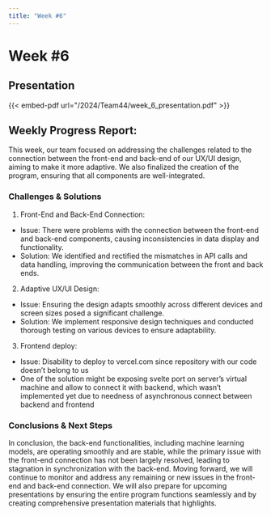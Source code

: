 ```yaml
---
title: "Week #6"
---
```


# Week #6

## Presentation

{{< embed-pdf url="/2024/Team44/week_6_presentation.pdf" >}}

## Weekly Progress Report:

This week, our team focused on addressing the challenges related to the connection between the front-end and back-end of our UX/UI design, aiming to make it more adaptive. We also finalized the creation of the program, ensuring that all components are well-integrated.

### Challenges & Solutions

1. Front-End and Back-End Connection:
- Issue: There were problems with the connection between the front-end and back-end components, causing inconsistencies in data display and functionality.
- Solution: We identified and rectified the mismatches in API calls and data handling, improving the communication between the front and back ends.
2. Adaptive UX/UI Design:
- Issue: Ensuring the design adapts smoothly across different devices and screen sizes posed a significant challenge.
- Solution: We implement responsive design techniques and conducted thorough testing on various devices to ensure adaptability.
3. Frontend deploy:
- Issue: Disability to deploy to vercel.com since repository with our code doesn’t belong to us
- One of the solution might be exposing svelte port on server’s virtual machine and allow to connect it with backend, which wasn’t implemented yet due to needness of asynchronous connect between backend and frontend



### Conclusions & Next Steps

In conclusion, the back-end functionalities, 
including machine learning models, are operating smoothly and are stable,
while the primary issue with the front-end connection has not been largely resolved, 
leading to stagnation in  synchronization with the back-end. Moving forward, we will continue
to monitor and address any remaining or new issues in the front-end and back-end connection. 
We will also prepare for upcoming presentations by ensuring the entire program functions 
seamlessly and by creating comprehensive presentation materials that highlights.